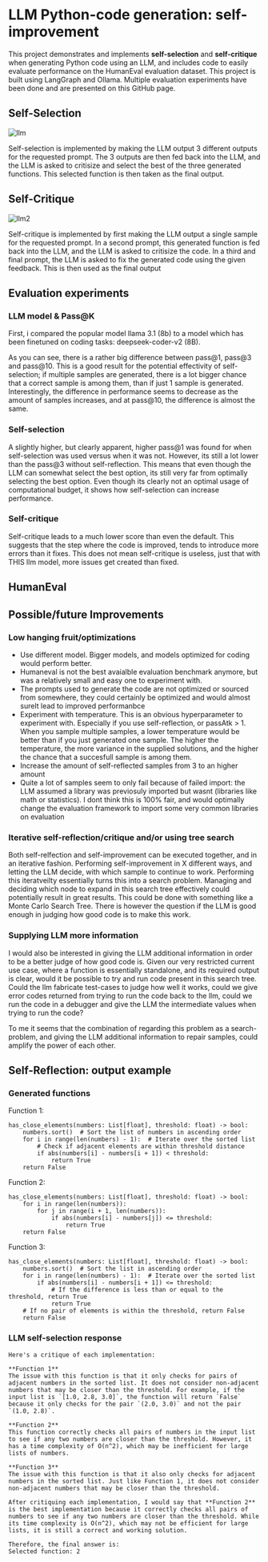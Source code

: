 # LLM Python-code generation: self-improvement 
This project demonstrates and implements **self-selection** and **self-critique** when generating Python code using an LLM, and includes code to easily evaluate performance on the HumanEval evaluation dataset. This project is built using LangGraph and Ollama. Multiple evaluation experiments have been done and are presented on this GitHub page.


## Self-Selection
![llm](https://github.com/user-attachments/assets/cbc6ec86-1e32-4483-a322-2a5045a50aad)

Self-selection is implemented by making the LLM output 3 different outputs for the requested prompt. The 3 outputs are then fed back into the LLM, and the LLM is asked to critisize and select the best of the three generated functions. This selected function is then taken as the final output.

## Self-Critique
![llm2](https://github.com/user-attachments/assets/7e8bcab1-c207-47ea-af4d-6e2974fd59cf)

Self-critique is implemented by first making the LLM output a single sample for the requested prompt. In a second prompt, this generated function is fed back into the LLM, and the LLM is asked to critisize the code. In a third and final prompt, the LLM is asked to fix the generated code using the given feedback. This is then used as the final output


## Evaluation experiments
### LLM model & Pass@K
First, i compared the popular model llama 3.1 (8b) to a model which has been finetuned on coding tasks: deepseek-coder-v2 (8B).

As you can see, there is a rather big difference between pass@1, pass@3 and pass@10. This is a good result for the potential effectivity of self-selection; if multiple samples are generated, there is a lot bigger chance that a correct sample is among them, than if just 1 sample is generated. Interestingly, the difference in performance seems to decrease as the amount of samples increases, and at pass@10, the difference is almost the same.

### Self-selection
A slightly higher, but clearly apparent, higher pass@1 was found for when self-selection was used versus when it was not. However, its still a lot lower than the pass@3 without self-reflection. This means that even though the LLM can somewhat select the best option, its still very far from optimally selecting the best option. Even though its clearly not an optimal usage of computational budget, it shows how self-selection can increase performance.

### Self-critique
Self-critique leads to a much lower score than even the default. This suggests that the step where the code is improved, tends to introduce more errors than it fixes. This does not mean self-critique is useless, just that with THIS llm model, more issues get created than fixed.

## HumanEval




## Possible/future Improvements
### Low hanging fruit/optimizations
- Use different model. Bigger models, and models optimized for coding would perform better. 
- Humaneval is not the best avaialble evaluation benchmark anymore, but was a relatively small and easy one to experiment with.
- The prompts used to generate the code are not optimized or sourced from somewhere, they could certainly be optimized and would almost surelt lead to improved performanbce
- Experiment with temperature. This is an obvious hyperparameter to experiment with. Especially if you use self-reflection, or passAtk > 1. When you sample multiple samples, a lower temperature would be better than if you just generated one sample. The higher the temperature, the more variance in the supplied solutions, and the higher the chance that a succesfull sample is among them.
- Increase the amount of self-reflected samples from 3 to an higher amount
- Quite a lot of samples seem to only fail because of failed import: the LLM assumed a library was previosuly imported but wasnt (libraries like math or statistics). I dont think this is 100% fair, and would optimally change the evaluation framework to import some very common libraries on evaluation

### Iterative self-reflection/critique and/or using tree search
Both self-relfection and self-improvement can be executed together, and in an iterative fashion. Performing self-improvement in X different ways, and letting the LLM decide, with which sample to continue to work. Performing this iteratveilty essentially turns this into a search problem. Managing and deciding which node to expand in this search tree effectively could potentially result in great results. This could be done with something like a Monte Carlo Search Tree. There is however the question if the LLM is good enough in judging how good code is to make this work.

### Supplying LLM more information
I would also be interested in giving the LLM additional information in order to be a better judge of how good code is. Given our very restricted current use case, where a function is essentially standalone, and its required output is clear, would it be possible to try and run code present in this search tree. Could the llm fabricate test-cases to judge how well it works, could we give error codes returned from trying to run the code back to the llm, could we run the code in a debugger and give the LLM the intermediate values when trying to run the code?

To me it seems that the combination of regarding this problem as a search-problem, and giving the LLM additional information to repair samples, could amplify the power of each other.

## Self-Reflection: output example
### Generated functions
Function 1:
```
has_close_elements(numbers: List[float], threshold: float) -> bool:
    numbers.sort()  # Sort the list of numbers in ascending order
    for i in range(len(numbers) - 1):  # Iterate over the sorted list
        # Check if adjacent elements are within threshold distance
        if abs(numbers[i] - numbers[i + 1]) < threshold:  
            return True
    return False
```


Function 2:
```
has_close_elements(numbers: List[float], threshold: float) -> bool:
    for i in range(len(numbers)):
        for j in range(i + 1, len(numbers)):
            if abs(numbers[i] - numbers[j]) <= threshold:
                return True
    return False
```

Function 3:
```
has_close_elements(numbers: List[float], threshold: float) -> bool:
    numbers.sort()  # Sort the list in ascending order
    for i in range(len(numbers) - 1):  # Iterate over the sorted list
        if abs(numbers[i] - numbers[i + 1]) <= threshold: 
            # If the difference is less than or equal to the threshold, return True 
            return True
    # If no pair of elements is within the threshold, return False
    return False  
```
### LLM self-selection response
```
Here's a critique of each implementation:

**Function 1**
The issue with this function is that it only checks for pairs of adjacent numbers in the sorted list. It does not consider non-adjacent numbers that may be closer than the threshold. For example, if the input list is `[1.0, 2.8, 3.0]`, the function will return `False` because it only checks for the pair `(2.0, 3.0)` and not the pair `(1.0, 2.8)`.

**Function 2**
This function correctly checks all pairs of numbers in the input list to see if any two numbers are closer than the threshold. However, it has a time complexity of O(n^2), which may be inefficient for large lists of numbers.

**Function 3**
The issue with this function is that it also only checks for adjacent numbers in the sorted list. Just like Function 1, it does not consider non-adjacent numbers that may be closer than the threshold.

After critiquing each implementation, I would say that **Function 2** is the best implementation because it correctly checks all pairs of numbers to see if any two numbers are closer than the threshold. While its time complexity is O(n^2), which may not be efficient for large lists, it is still a correct and working solution.

Therefore, the final answer is:
Selected function: 2
```


